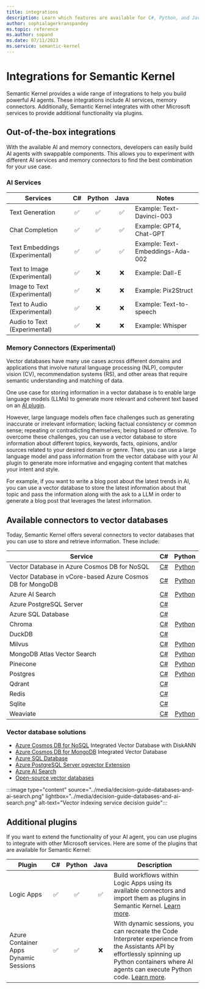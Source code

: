 ```yaml
---
title: integrations
description: Learn which features are available for C#, Python, and Java through integrations.
author: sophialagerkranspandey
ms.topic: reference
ms.author: sopand
ms.date: 07/11/2023
ms.service: semantic-kernel
---
```


# Integrations for Semantic Kernel 

Semantic Kernel provides a wide range of integrations to help you build powerful AI agents. These integrations include AI services, memory connectors. Additionally, Semantic Kernel integrates with other Microsoft services to provide additional functionality via plugins.

## Out-of-the-box integrations

With the available AI and memory connectors, developers can easily build AI agents with swappable components. This allows you to experiment with different AI services and memory connectors to find the best combination for your use case.

### AI Services

| Services                          |  C#  | Python | Java | Notes |
|-----------------------------------|:----:|:------:|:----:|-------|
| Text Generation                    | ✅ | ✅ | ✅ | Example: Text-Davinci-003 |
| Chat Completion                    | ✅ | ✅ | ✅ | Example: GPT4, Chat-GPT |
| Text Embeddings (Experimental)     | ✅ | ✅ | ✅ | Example: Text-Embeddings-Ada-002 |
| Text to Image (Experimental)       | ✅ | ❌ | ❌ | Example: Dall-E |
| Image to Text (Experimental)       | ✅ | ❌ | ❌ | Example: Pix2Struct |
| Text to Audio (Experimental)       | ✅ | ❌ | ❌ | Example: Text-to-speech |
| Audio to Text (Experimental)       | ✅ | ❌ | ❌ | Example: Whisper |


### Memory Connectors (Experimental)

Vector databases have many use cases across different domains and applications that involve natural language processing (NLP), computer vision (CV), recommendation systems (RS), and other areas that require semantic understanding and matching of data.

One use case for storing information in a vector database is to enable large language models (LLMs) to generate more relevant and coherent text based on an [AI plugin](../create-plugins/index.md).

However, large language models often face challenges such as generating inaccurate or irrelevant information; lacking factual consistency or common sense; repeating or contradicting themselves; being biased or offensive. To overcome these challenges, you can use a vector database to store information about different topics, keywords, facts, opinions, and/or sources related to your desired domain or genre.
Then, you can use a large language model and pass information from the vector database with your AI plugin to generate more informative and engaging content that matches your intent and style.

For example, if you want to write a blog post about the latest trends in AI, you can use a vector database to store the latest information about that topic and pass the information along with the ask to a LLM in order to generate a blog post that leverages the latest information.

## Available connectors to vector databases
Today, Semantic Kernel offers several connectors to vector databases that you can use to store and retrieve information. These include:


| Service                  | C# | Python |
|--------------------------|:----:|:------:|
| Vector Database in Azure Cosmos DB for NoSQL | [C#](https://github.com/microsoft/semantic-kernel/tree/main/dotnet/src/Connectors/Connectors.Memory.AzureCosmosDBNoSQL) | [Python](https://github.com/microsoft/semantic-kernel/tree/main/python/semantic_kernel/connectors/memory/azure_cosmosdb_no_sql)
| Vector Database in vCore-based Azure Cosmos DB for MongoDB | [C#](https://github.com/microsoft/semantic-kernel/tree/main/dotnet/src/Connectors/Connectors.Memory.AzureCosmosDBMongoDB) | [Python](https://github.com/microsoft/semantic-kernel/tree/main/python/semantic_kernel/connectors/memory/azure_cosmosdb) |
| Azure AI Search   | [C#](https://github.com/microsoft/semantic-kernel/tree/main/dotnet/src/Connectors/Connectors.Memory.AzureAISearch) | [Python](https://github.com/microsoft/semantic-kernel/tree/main/python/semantic_kernel/connectors/memory/azure_cognitive_search) |
| Azure PostgreSQL Server  | [C#](https://github.com/microsoft/semantic-kernel/tree/main/dotnet/src/Connectors/Connectors.Memory.Postgres) |
| Azure SQL Database       | [C#](https://github.com/kbeaugrand/SemanticKernel.Connectors.Memory.SqlServer) |
| Chroma                   | [C#](https://github.com/microsoft/semantic-kernel/tree/main/dotnet/src/Connectors/Connectors.Memory.Chroma) | [Python](https://github.com/microsoft/semantic-kernel/tree/main/python/semantic_kernel/connectors/memory/chroma) |
| DuckDB                   | [C#](https://github.com/microsoft/semantic-kernel/tree/main/dotnet/src/Connectors/Connectors.Memory.DuckDB) |  |
| Milvus                   | [C#](https://github.com/microsoft/semantic-kernel/tree/main/dotnet/src/Connectors/Connectors.Memory.Milvus) | [Python](https://github.com/microsoft/semantic-kernel/tree/main/python/semantic_kernel/connectors/memory/milvus) |
| MongoDB Atlas Vector Search | [C#](https://github.com/microsoft/semantic-kernel/tree/main/dotnet/src/Connectors/Connectors.Memory.MongoDB) | [Python](https://github.com/microsoft/semantic-kernel/tree/main/python/semantic_kernel/connectors/memory/mongodb_atlas) |
| Pinecone                 | [C#](https://github.com/microsoft/semantic-kernel/tree/main/dotnet/src/Connectors/Connectors.Memory.Pinecone) | [Python](https://github.com/microsoft/semantic-kernel/tree/main/python/semantic_kernel/connectors/memory/pinecone) |
| Postgres                 | [C#](https://github.com/microsoft/semantic-kernel/tree/main/dotnet/src/Connectors/Connectors.Memory.Postgres) | [Python](https://github.com/microsoft/semantic-kernel/tree/main/python/semantic_kernel/connectors/memory/postgres) |
| Qdrant                   | [C#](https://github.com/microsoft/semantic-kernel/tree/main/dotnet/src/Connectors/Connectors.Memory.Qdrant) |  |
| Redis                    | [C#](https://github.com/microsoft/semantic-kernel/tree/main/dotnet/src/Connectors/Connectors.Memory.Redis) |  |
| Sqlite                   | [C#](https://github.com/microsoft/semantic-kernel/tree/main/dotnet/src/Connectors/Connectors.Memory.Sqlite) |  |
| Weaviate                 | [C#](https://github.com/microsoft/semantic-kernel/tree/main/dotnet/src/Connectors/Connectors.Memory.Weaviate) | [Python](https://github.com/microsoft/semantic-kernel/tree/main/python/semantic_kernel/connectors/memory/weaviate) |

### Vector database solutions
- [Azure Cosmos DB for NoSQL](/azure/cosmos-db/nosql/vector-search) Integrated Vector Database with DiskANN
- [Azure Cosmos DB for MongoDB](/azure/cosmos-db/mongodb/vcore/vector-search) Integrated Vector Database
- [Azure SQL Database](/azure/azure-sql/database/ai-artificial-intelligence-intelligent-applications?&preserve-view=true#vector-search)
- [Azure PostgreSQL Server pgvector Extension](/azure/postgresql/flexible-server/how-to-use-pgvector)
- [Azure AI Search](/azure/search/search-what-is-azure-search)
- [Open-source vector databases](/azure/cosmos-db/mongodb/vcore/vector-search-ai)

:::image type="content" source="../media/decision-guide-databases-and-ai-search.png" lightbox="../media/decision-guide-databases-and-ai-search.png" alt-text="Vector indexing service decision guide":::


## Additional plugins

If you want to extend the functionality of your AI agent, you can use plugins to integrate with other Microsoft services. Here are some of the plugins that are available for Semantic Kernel:

| Plugin     | C#  | Python | Java | Description |
| ---------- | :-: | :----: | :--: | ----------- |
| Logic Apps | ✅  |   ✅   |  ✅  | Build workflows within Logic Apps using its available connectors and import them as plugins in Semantic Kernel. [Learn more](../concepts/plugins/adding-logic-apps-as-plugins.md). |
| Azure Container Apps Dynamic Sessions | ✅  |   ✅   |  ❌  | With dynamic sessions, you can recreate the Code Interpreter experience from the Assistants API by effortlessly spinning up Python containers where AI agents can execute Python code. [Learn more](/azure/container-apps/sessions). |
